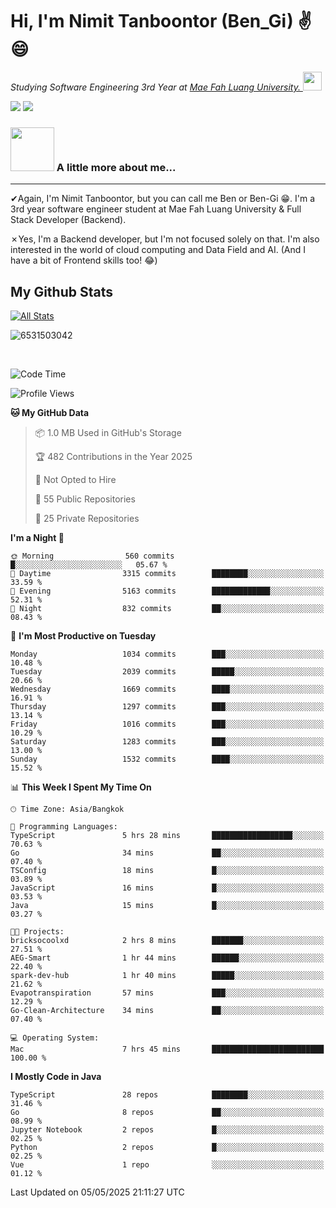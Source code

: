 # Hi, I'm Nimit Tanboontor (Ben_Gi) ✌😄
<p><em>Studying Software Engineering 3rd Year at <a href="https://en.mfu.ac.th/home.html"> Mae Fah Luang University.
</a><img src="https://media.giphy.com/media/WUlplcMpOCEmTGBtBW/giphy.gif" width="30"> </em></p>


[![](https://img.shields.io/badge/linkedin-%230077B5.svg?style=for-the-badge&logo=linkedin)]([https://www.linkedin.com/in/thanaphoom-babparn/](https://www.linkedin.com/in/nimit-tanbooutor-798139246/))
[![](https://img.shields.io/badge/Medium-12100E?style=for-the-badge&logo=medium&logoColor=white)](https://medium.com/@nimittanbooutor)

### <img src="https://media.giphy.com/media/VgCDAzcKvsR6OM0uWg/giphy.gif" width="70"> A little more about me...  

<hr> <!-- Horizontal line -->

&#10004;Again, I'm Nimit Tanboontor, but you can call me Ben or Ben-Gi 😁. I'm a 3rd year software engineer student at Mae Fah Luang University & Full Stack Developer (Backend).

&#10007;Yes, I'm a Backend developer, but I'm not focused solely on that. I'm also interested in the world of cloud computing and Data Field and AI. (And I have a bit of Frontend skills too! 😂)


## My Github Stats

[![All Stats](https://github-readme-stats.vercel.app/api?username=6531503042&show_icons=true&theme=algolia)](https://github.com/6531503042)

<p><img align="center" src="https://github-readme-streak-stats.herokuapp.com/?user=6531503042&" alt="6531503042" /></p>

<br />


<!--START_SECTION:waka-->
![Code Time](http://img.shields.io/badge/Code%20Time-525%20hrs%2038%20mins-blue)

![Profile Views](http://img.shields.io/badge/Profile%20Views-0-blue)

**🐱 My GitHub Data** 

> 📦 1.0 MB Used in GitHub's Storage 
 > 
> 🏆 482 Contributions in the Year 2025
 > 
> 🚫 Not Opted to Hire
 > 
> 📜 55 Public Repositories 
 > 
> 🔑 25 Private Repositories 
 > 
**I'm a Night 🦉** 

```text
🌞 Morning                560 commits         █░░░░░░░░░░░░░░░░░░░░░░░░   05.67 % 
🌆 Daytime                3315 commits        ████████░░░░░░░░░░░░░░░░░   33.59 % 
🌃 Evening                5163 commits        █████████████░░░░░░░░░░░░   52.31 % 
🌙 Night                  832 commits         ██░░░░░░░░░░░░░░░░░░░░░░░   08.43 % 
```
📅 **I'm Most Productive on Tuesday** 

```text
Monday                   1034 commits        ███░░░░░░░░░░░░░░░░░░░░░░   10.48 % 
Tuesday                  2039 commits        █████░░░░░░░░░░░░░░░░░░░░   20.66 % 
Wednesday                1669 commits        ████░░░░░░░░░░░░░░░░░░░░░   16.91 % 
Thursday                 1297 commits        ███░░░░░░░░░░░░░░░░░░░░░░   13.14 % 
Friday                   1016 commits        ███░░░░░░░░░░░░░░░░░░░░░░   10.29 % 
Saturday                 1283 commits        ███░░░░░░░░░░░░░░░░░░░░░░   13.00 % 
Sunday                   1532 commits        ████░░░░░░░░░░░░░░░░░░░░░   15.52 % 
```


📊 **This Week I Spent My Time On** 

```text
🕑︎ Time Zone: Asia/Bangkok

💬 Programming Languages: 
TypeScript               5 hrs 28 mins       ██████████████████░░░░░░░   70.63 % 
Go                       34 mins             ██░░░░░░░░░░░░░░░░░░░░░░░   07.40 % 
TSConfig                 18 mins             █░░░░░░░░░░░░░░░░░░░░░░░░   03.89 % 
JavaScript               16 mins             █░░░░░░░░░░░░░░░░░░░░░░░░   03.53 % 
Java                     15 mins             █░░░░░░░░░░░░░░░░░░░░░░░░   03.27 % 

🐱‍💻 Projects: 
bricksocoolxd            2 hrs 8 mins        ███████░░░░░░░░░░░░░░░░░░   27.51 % 
AEG-Smart                1 hr 44 mins        ██████░░░░░░░░░░░░░░░░░░░   22.40 % 
spark-dev-hub            1 hr 40 mins        █████░░░░░░░░░░░░░░░░░░░░   21.62 % 
Evapotranspiration       57 mins             ███░░░░░░░░░░░░░░░░░░░░░░   12.29 % 
Go-Clean-Architecture    34 mins             ██░░░░░░░░░░░░░░░░░░░░░░░   07.40 % 

💻 Operating System: 
Mac                      7 hrs 45 mins       █████████████████████████   100.00 % 
```

**I Mostly Code in Java** 

```text
TypeScript               28 repos            ████████░░░░░░░░░░░░░░░░░   31.46 % 
Go                       8 repos             ██░░░░░░░░░░░░░░░░░░░░░░░   08.99 % 
Jupyter Notebook         2 repos             █░░░░░░░░░░░░░░░░░░░░░░░░   02.25 % 
Python                   2 repos             █░░░░░░░░░░░░░░░░░░░░░░░░   02.25 % 
Vue                      1 repo              ░░░░░░░░░░░░░░░░░░░░░░░░░   01.12 % 
```




 Last Updated on 05/05/2025 21:11:27 UTC
<!--END_SECTION:waka-->
